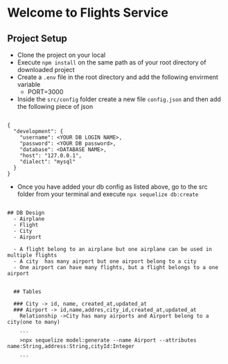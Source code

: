# Welcome to Flights Service

## Project Setup

- Clone the project on your local
- Execute `npm install` on the same path as of your root directory of downloaded project
- Create a `.env` file in the root directory and add the following envirment variable
  - PORT=3000
- Inside the `src/config` folder create a new file `config.json` and then add the following piece of json

```

{
  "development": {
    "username": <YOUR DB LOGIN NAME>,
    "password": <YOUR DB password>,
    "database": <DATABASE NAME>,
    "host": "127.0.0.1",
    "dialect": "mysql"
  }
}

```

- Once you have added your db config as listed above, go to the src folder from your terminal and execute `npx sequelize db:create`

````

## DB Design
  - Airplane
  - Flight
  - City
  - Airport

  - A flight belong to an airplane but one airplane can be used in multiple flights
  - A city  has many airport but one airport belong to a city
  - One airport can have many flights, but a flight belongs to a one airport


  ## Tables

  ### City -> id, name, created_at,updated_at
  ### Airport -> id,name,addres,city_id,created_at,updated_at
    Relationship ->City has many airports and Airport belong to a city(one to many)

    ```
    >npx sequelize model:generate --name Airport --attributes name:String,address:String,cityId:Integer

    ```

````
